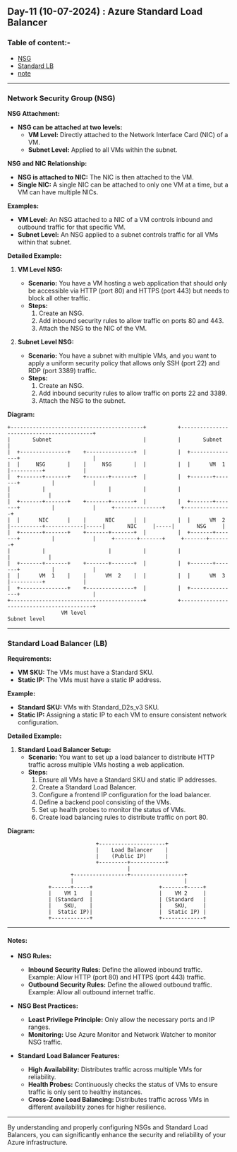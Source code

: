 ## Day-11 (10-07-2024) : Azure Standard Load Balancer

### Table of content:-
- [NSG](#network-security-group-(nsg))
- [Standard LB](#standard-load-balancer-(lb))
- [note](#notes)
---

### Network Security Group (NSG)

**NSG Attachment:**
- **NSG can be attached at two levels:**
  - **VM Level:** Directly attached to the Network Interface Card (NIC) of a VM.
  - **Subnet Level:** Applied to all VMs within the subnet.

**NSG and NIC Relationship:**
- **NSG is attached to NIC:** The NIC is then attached to the VM.
- **Single NIC:** A single NIC can be attached to only one VM at a time, but a VM can have multiple NICs.

**Examples:**
- **VM Level:** An NSG attached to a NIC of a VM controls inbound and outbound traffic for that specific VM.
- **Subnet Level:** An NSG applied to a subnet controls traffic for all VMs within that subnet.

**Detailed Example:**

1. **VM Level NSG:**
   - **Scenario:** You have a VM hosting a web application that should only be accessible via HTTP (port 80) and HTTPS (port 443) but needs to block all other traffic.
   - **Steps:**
     1. Create an NSG.
     2. Add inbound security rules to allow traffic on ports 80 and 443.
     3. Attach the NSG to the NIC of the VM.
  
2. **Subnet Level NSG:**
   - **Scenario:** You have a subnet with multiple VMs, and you want to apply a uniform security policy that allows only SSH (port 22) and RDP (port 3389) traffic.
   - **Steps:**
     1. Create an NSG.
     2. Add inbound security rules to allow traffic on ports 22 and 3389.
     3. Attach the NSG to the subnet.

**Diagram:**

```plaintext
+------------------------------------------+          +------------------------------------------+      
|       Subnet                             |          |       Subnet                             |
|  +---------------+    +---------------+  |          |  +---------------+                       |
|  |     NSG       |    |     NSG       |  |          |  |      VM  1    |----------+            |
|  +-------+-------+    +-------+-------+  |          |  +-------+-------+          |            |
|          |                    |          |          |                             |            |
|  +-------+-------+    +-------+-------+  |          |  +-------+-------+          |            |     +---------------+     +---------------+
|  |      NIC      |    |      NIC      |  |          |  |      VM  2    |----------+------------|-----|       NIC     |-----|       NSG     |
|  +-------+-------+    +-------+-------+  |          |  +-------+-------+          |            |     +-------+-------+     +-------+-------+
|          |                    |          |          |                             |            |
|  +-------+-------+    +-------+-------+  |          |  +-------+-------+          |            |
|  |      VM  1    |    |      VM  2    |  |          |  |      VM  3    |----------+            |
|  +---------------+    +---------------+  |          |  +---------------+                       |
+------------------------------------------+          +------------------------------------------+
                 VM level                                                                Subnet level

```

---

### Standard Load Balancer (LB)

**Requirements:**
- **VM SKU:** The VMs must have a Standard SKU.
- **Static IP:** The VMs must have a static IP address.

**Example:**
- **Standard SKU:** VMs with Standard_D2s_v3 SKU.
- **Static IP:** Assigning a static IP to each VM to ensure consistent network configuration.

**Detailed Example:**

1. **Standard Load Balancer Setup:**
   - **Scenario:** You want to set up a load balancer to distribute HTTP traffic across multiple VMs hosting a web application.
   - **Steps:**
     1. Ensure all VMs have a Standard SKU and static IP addresses.
     2. Create a Standard Load Balancer.
     3. Configure a frontend IP configuration for the load balancer.
     4. Define a backend pool consisting of the VMs.
     5. Set up health probes to monitor the status of VMs.
     6. Create load balancing rules to distribute traffic on port 80.

**Diagram:**

```plaintext
                            +---------------------+
                            |    Load Balancer    |
                            |    (Public IP)      |
                            +---------+-----------+
                                      |
                    +-----------------+-----------------+
                    |                                   |
             +------+-----+                     +-------+-----+
             |    VM 1    |                     |    VM 2     |
             | (Standard  |                     | (Standard   |
             |    SKU,    |                     |    SKU,     |
             |  Static IP)|                     |  Static IP) |
             +------------+                     +-------------+
```

---

#### Notes:

- **NSG Rules:**
  - **Inbound Security Rules:** Define the allowed inbound traffic. Example: Allow HTTP (port 80) and HTTPS (port 443) traffic.
  - **Outbound Security Rules:** Define the allowed outbound traffic. Example: Allow all outbound internet traffic.

- **NSG Best Practices:**
  - **Least Privilege Principle:** Only allow the necessary ports and IP ranges.
  - **Monitoring:** Use Azure Monitor and Network Watcher to monitor NSG traffic.

- **Standard Load Balancer Features:**
  - **High Availability:** Distributes traffic across multiple VMs for reliability.
  - **Health Probes:** Continuously checks the status of VMs to ensure traffic is only sent to healthy instances.
  - **Cross-Zone Load Balancing:** Distributes traffic across VMs in different availability zones for higher resilience.

---

By understanding and properly configuring NSGs and Standard Load Balancers, you can significantly enhance the security and reliability of your Azure infrastructure.
